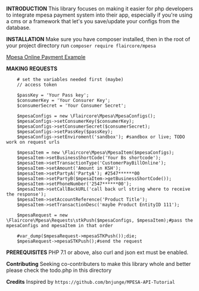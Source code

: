 
**INTRODUCTION**
This library focuses on making it easier for php developers to integrate mpesa payment system into their app, especially
if you're using a cms or a framework that let's you save/update your configs from the database. 

**INSTALLATION**
Make sure you have composer installed, then in the root of your project directory run 
`composer require flaircore/mpesa`

[Mpesa Online Payment Example](https://github.com/flaircore/php-mpesa/wiki/Home:)


**MAKING REQUESTS**


        # set the variables needed first (maybe)
        // access token
        
        $passKey = 'Your Pass key';
        $consumerKey = 'Your Consurer Key';
        $consumerSecret = 'Your Consumer Secret';

        $mpesaConfigs = new \Flaircore\Mpesa\MpesaConfigs();
        $mpesaConfigs->setConsumerKey($consumerKey);
        $mpesaConfigs->setConsumerSecret($consumerSecret);
        $mpesaConfigs->setPassKey($passKey);
        $mpesaConfigs->setEnviroment('sandbox'); #sandbox or live; TODO work on request urls

        $mpesaItem = new \Flaircore\Mpesa\MpesaItem($mpesaConfigs);
        $mpesaItem->setBusinessShortCode('Your Bs shortcode');
        $mpesaItem->setTransactionType('CustomerPayBillOnline');
        $mpesaItem->setAmount('Amount in KSH');
        $mpesaItem->setPartyA('PartyA'); #2547******00
        $mpesaItem->setPartyB($mpesaItem->getBusinessShortCode());
        $mpesaItem->setPhoneNumber('2547******00');
        $mpesaItem->setCallBackURL('call back url string where to receive the response');
        $mpesaItem->setAccountReference('Product Title');
        $mpesaItem->setTransactionDesc('maybe Product EntityID 111');

        $mpesaRequest = new \Flaircore\Mpesa\Requests\stkPush($mpesaConfigs, $mpesaItem);#pass the mpesaConfigs and mpesaItem in that order
        
        #var_dump($mpesaRequest->mpesaSTKPush());die;
        $mpesaRequest->mpesaSTKPush();#send the request
        
**PREREQUISITES**
PHP 7.1 or above, also
curl and json ext must be enabled.

**Contributing**
Seeking co-contributers to make this library whole and better
please check the todo.php in this directory

**Credits**
Inspired by `https://github.com/bnjunge/MPESA-API-Tutorial`
